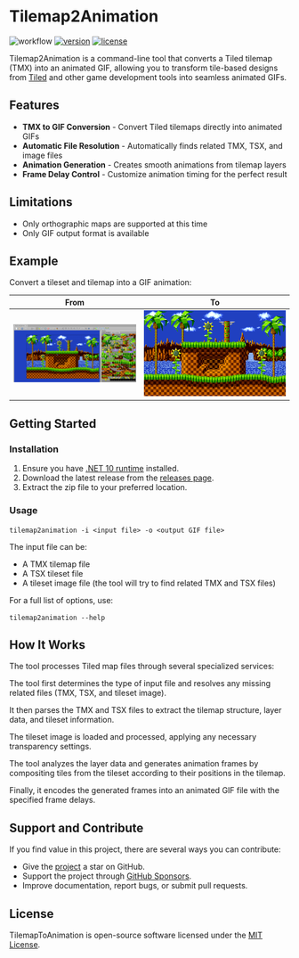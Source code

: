 # Tilemap2Animation

![workflow](https://img.shields.io/github/actions/workflow/status/vonhoff/Tilemap2Animation/dotnet.yml)
[![version](https://img.shields.io/badge/version-2.1.0-blue)](https://github.com/vonhoff/TilemapToAnimation/releases)
[![license](https://img.shields.io/badge/license-MIT-blue)](LICENSE)

Tilemap2Animation is a command-line tool that converts a Tiled tilemap (TMX) into an animated GIF, allowing you to
transform tile-based designs from [Tiled](https://www.mapeditor.org/) and other game development tools into seamless
animated GIFs.

## Features

- **TMX to GIF Conversion** - Convert Tiled tilemaps directly into animated GIFs
- **Automatic File Resolution** - Automatically finds related TMX, TSX, and image files
- **Animation Generation** - Creates smooth animations from tilemap layers
- **Frame Delay Control** - Customize animation timing for the perfect result

## Limitations

- Only orthographic maps are supported at this time
- Only GIF output format is available

## Example

Convert a tileset and tilemap into a GIF animation:

|                          From                          |                         To                          |
|:------------------------------------------------------:|:---------------------------------------------------:|
| ![Input](Resources/Screenshot%20from%202025-05-17.png) | <img src="Resources/Sonic_md_fg1.gif" width="1280"> |

## Getting Started

### Installation

1. Ensure you have [.NET 10 runtime](https://dotnet.microsoft.com/en-us/download/dotnet/10.0) installed.
2. Download the latest release from the [releases page](https://github.com/vonhoff/TilemapToAnimation/releases).
3. Extract the zip file to your preferred location.

### Usage

```
tilemap2animation -i <input file> -o <output GIF file>
```

The input file can be:

- A TMX tilemap file
- A TSX tileset file
- A tileset image file (the tool will try to find related TMX and TSX files)

For a full list of options, use:

```
tilemap2animation --help
```

## How It Works

The tool processes Tiled map files through several specialized services:

The tool first determines the type of input file and resolves any missing related files (TMX, TSX, and tileset image).

It then parses the TMX and TSX files to extract the tilemap structure, layer data, and tileset information.

The tileset image is loaded and processed, applying any necessary transparency settings.

The tool analyzes the layer data and generates animation frames by compositing tiles from the tileset according to their
positions in the tilemap.

Finally, it encodes the generated frames into an animated GIF file with the specified frame delays.

## Support and Contribute

If you find value in this project, there are several ways you can contribute:

- Give the [project](https://github.com/vonhoff/Tilemap2Animation) a star on GitHub.
- Support the project through [GitHub Sponsors](https://github.com/sponsors/vonhoff).
- Improve documentation, report bugs, or submit pull requests.

## License

TilemapToAnimation is open-source software licensed under the [MIT License](LICENSE).

